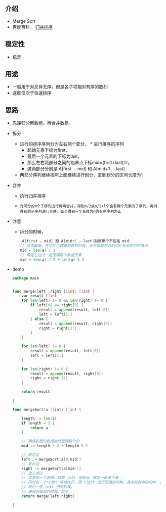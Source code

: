 ## 介绍

*   Merge Sort 
*   百度百科： [归并排序](https://baike.baidu.com/item/%E5%BD%92%E5%B9%B6%E6%8E%92%E5%BA%8F)

## 稳定性

*   稳定

## 用途

*   一般用于对总体无序，但是各子项相对有序的数列
*   速度仅次于快速排序

## 思路

*    先递归分解数组，再合并数组。 

*   拆分
    *    进行的排序序列分为左右两个部分，
        *   进行排序的序列
            *   起始元素下标为first，
            *   最后一个元素的下标为last，
            *   那么左右两部分之间的临界点下标mid=(first+last)/2，
            *   这两部分分别是 A[first … mid] 和 A[mid+1 … last]
    *    两部分序列继续按照上面继续进行划分，直到划分的区间长度为1 
*   合并
    *    执行归并排序 
    *     对所分的n个子序列进行两两合并，得到n/2或n/2+l个含有两个元素的子序列，再对得到的子序列进行合并，直至得到一个长度为n的有序序列为止 

*   注意

    *   拆分的时候，

        ```go
         A[first … mid] 和 A[mid+1 … last]前面那个不包括 mid
        // 正常截取，在切片个数是奇数的时候，会导致最左边的切片会出现空的情况
        mid = len(a) / 2
        // 确定左边的一定是偶数个数据元素
        mid = len(a) / 2 + len(a) % 2
        ```

*   demo

    ```go
    package main
    
    
    func merge(left ,right []int) []int {
    	var result []int
    	for len(left) != 0 && len(right) != 0 {
    		if left[0] <= right[0] {
    			result = append(result, left[0])
    			left = left[1:]
    		} else {
    			result = append(result, right[0])
    			right = right[1:]
    		}
    	}
    
    	for len(left) != 0 {
    		result = append(result, left[0])
    		left = left[1:]
    	}
    
    	for len(right) != 0 {
    		result = append(result, right[0])
    		right = right[1:]
    	}
    
    	return result
    
    }
    
    func mergeSort(a []int) []int {
    
    	length := len(a)
    	if length < 2 {
    		return a
    	}
    
    	// 确保前面的数据始终是偶数个的
    	mid := length / 2 + length % 2
    
    	// 取左边
    	left := mergeSort(a[0:mid])
    	// 取右边
    	right := mergeSort(a[mid:])
    	// 进入递归
    	// 这里有一个逻辑，就是 left 没有归，就会一直递下去 ，
    	// 同时有一个right 等待执行，而 right 进行回溯的时候，其中的其中的切片，正好是上层的两个元素
    	// 最后一层 left 归的时候，
    	// 递归到底层的时候，就不
    	return merge(left,right)
    
    }
    ```

    